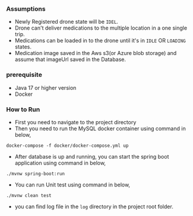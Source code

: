 ### Assumptions

- Newly Registered drone state will be `IDEL`.
- Drone can't deliver medications to the multiple location in a one single trip.
- Medications can be loaded in to the drone until it's in `IDLE` OR `LOADING` states.
- Medication image saved in the Aws s3(or Azure blob storage) and assume that imageUrl saved in the Database.

### prerequisite

- Java 17 or higher version
- Docker

### How to Run

* First you need to navigate to the project directory
* Then you need to run the MySQL docker container using command in below,

```
docker-compose -f docker/docker-compose.yml up
```

* After database is up and running, you can start the spring boot application using command in below,

```
./mvnw spring-boot:run
```

* You can run Unit test using command in below,

```
./mvnw clean test
```

* you can find log file in the `log` directory in the project root folder. 